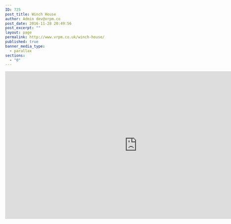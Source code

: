 ```yaml
---
ID: 725
post_title: Winch House
author: Admin dev@vrpm.co
post_date: 2016-11-28 20:49:56
post_excerpt: ""
layout: page
permalink: http://www.vrpm.co.uk/winch-house/
published: true
banner_media_type:
  - parallax
sections:
  - "0"
---
```

<iframe width="853" height="480" src="https://my.matterport.com/show/?m=CvqbWGdk89b" frameborder="0" allowfullscreen></iframe>